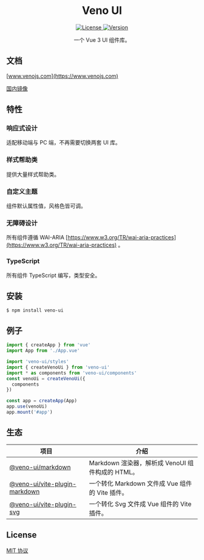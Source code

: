 <h1 align="center">Veno UI</h1>

<p align="center">
  <a href="https://github.com/qq15725/veno-ui/blob/master/LICENSE" class="mr-3">
    <img src="https://img.shields.io/npm/l/veno-ui.svg" alt="License">
  </a>
  <a href="https://www.npmjs.com/package/veno-ui">
    <img src="https://img.shields.io/npm/v/veno-ui.svg" alt="Version">
  </a>
</p>

<p align="center">一个 Vue 3 UI 组件库。</p>

## 文档

[www.venojs.com](https://www.venojs.com) 

[国内镜像](https://venoui.fdota.com)

## 特性

### 响应式设计

适配移动端与 PC 端，不再需要切换两套 UI 库。

### 样式帮助类

提供大量样式帮助类。

### 自定义主题

组件默认属性值，风格色皆可调。

### 无障碍设计

所有组件遵循 WAI-ARIA [https://www.w3.org/TR/wai-aria-practices](https://www.w3.org/TR/wai-aria-practices) 。

### TypeScript

所有组件 TypeScript 编写，类型安全。

## 安装

```shell
$ npm install veno-ui
```

## 例子

```typescript
import { createApp } from 'vue'
import App from './App.vue'

import 'veno-ui/styles'
import { createVenoUi } from 'veno-ui'
import * as components from 'veno-ui/components'
const venoUi = createVenoUi({
  components
})

const app = createApp(App)
app.use(venoUi)
app.mount('#app')
```

## 生态

| 项目               | 介绍                                             |
| --------------------- | ------------------------------------------------------- |
| [@veno-ui/markdown] | Markdown 渲染器，解析成 VenoUI 组件构成的 HTML。 |
| [@veno-ui/vite-plugin-markdown] | 一个转化 Markdown 文件成 Vue 组件的 Vite 插件。 |
| [@veno-ui/vite-plugin-svg] | 一个转化 Svg 文件成 Vue 组件的 Vite 插件。 |

[@veno-ui/markdown]: https://github.com/qq15725/veno-ui/blob/master/packages/markdown
[@veno-ui/vite-plugin-markdown]: https://github.com/qq15725/veno-ui/blob/master/packages/vite-plugin-markdown
[@veno-ui/vite-plugin-svg]: https://github.com/qq15725/veno-ui/blob/master/packages/vite-plugin-svg

## License

[MIT 协议](https://github.com/qq15725/veno-ui/blob/master/LICENSE)